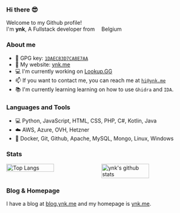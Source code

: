 ### Hi there :sunglasses:


<p>Welcome to my Github profile!</br>
I'm <b>ynk</b>, A Fullstack developer from <img src="https://cdn-icons-png.flaticon.com/512/197/197583.png" width="10"/> Belgium <br> 

</p>



### About me

-   :key: GPG key: [`1DAEC83D7CA8E7AA`](https://github.com/ynk.gpg)
-   :milky_way: My website: [ynk.me](https://ynk.me)
-   :computer: I'm currently working on [Lookup.GG](https://Lookup.GG)
-   :mailbox: If you want to contact me, you can reach me at [`hi@ynk.me`](mailto:hi@ynk.me)
-   :books: I'm currently learning learning on how to use `Ghidra` and `IDA`.

### Languages and Tools
-   :computer: Python, JavaScript, HTML, CSS, PHP, C#, Kotlin, Java
-   :cloud: AWS, Azure, OVH, Hetzner
-   :wrench: Docker, Git, Github, Apache, MySQL, Mongo, Linux, Windows

### Stats

<div style="display: flex; flex-wrap: wrap;">
  <img src="https://ynk.me/git/gen/languages.svg#gh-dark-mode-only" alt="Top Langs" style="width: 50%;" />
    <img src="https://github-readme-stats.vercel.app/api?username=ynk&show_icons=true&theme=dark" alt="ynk's github stats" style="width: 50%;" />
</div>

### Blog & Homepage

I have a blog at [blog.ynk.me](https://blog.ynk.me) and my homepage is [ynk.me](https://ynk.me).


